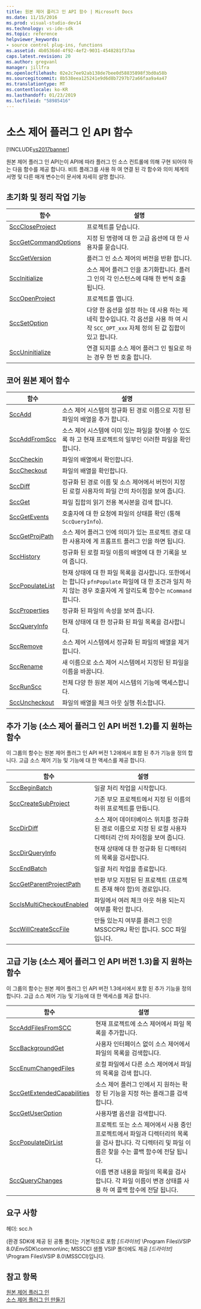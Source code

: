 ```yaml
---
title: 원본 제어 플러그 인 API 함수 | Microsoft Docs
ms.date: 11/15/2016
ms.prod: visual-studio-dev14
ms.technology: vs-ide-sdk
ms.topic: reference
helpviewer_keywords:
- source control plug-ins, functions
ms.assetid: 4b0536dd-4f92-4ef2-9031-4548281f37aa
caps.latest.revision: 20
ms.author: gregvanl
manager: jillfra
ms.openlocfilehash: 02e2c7ee92ab138de7bee0d58835898f3bd0a58b
ms.sourcegitcommit: 8b538eea125241e9d6d8b7297b72a66faa9a4a47
ms.translationtype: MT
ms.contentlocale: ko-KR
ms.lasthandoff: 01/23/2019
ms.locfileid: "58985416"
---
```

# <a name="source-control-plug-in-api-functions"></a>소스 제어 플러그 인 API 함수
[!INCLUDE[vs2017banner](../includes/vs2017banner.md)]

원본 제어 플러그 인 API는이 API에 따라 플러그 인 소스 컨트롤에 의해 구현 되어야 하는 다음 함수를 제공 합니다. 비트 플래그를 사용 하 여 연결 된 각 함수와 의미 체계의 서명 및 다른 매개 변수는이 문서에 자세히 설명 합니다.  
  
## <a name="initialization-and-housekeeping-functions"></a>초기화 및 정리 작업 기능  
  
|함수|설명|  
|--------------|-----------------|  
|[SccCloseProject](../extensibility/scccloseproject-function.md)|프로젝트를 닫습니다.|  
|[SccGetCommandOptions](../extensibility/sccgetcommandoptions-function.md)|지정 된 명령에 대 한 고급 옵션에 대 한 사용자를 묻습니다.|  
|[SccGetVersion](../extensibility/sccgetversion-function.md)|플러그 인 소스 제어의 버전을 반환 합니다.|  
|[SccInitialize](../extensibility/sccinitialize-function.md)|소스 제어 플러그 인을 초기화합니다. 플러그 인의 각 인스턴스에 대해 한 번씩 호출 됩니다.|  
|[SccOpenProject](../extensibility/sccopenproject-function.md)|프로젝트를 엽니다.|  
|[SccSetOption](../extensibility/sccsetoption-function.md)|다양 한 옵션을 설정 하는 데 사용 하는 제네릭 함수입니다. 각 옵션을 사용 하 여 시작 `SCC_OPT_xxx` 자체 정의 된 값 집합이 있고 합니다.|  
|[SccUninitialize](../extensibility/sccuninitialize-function.md)|연결 되지를 소스 제어 플러그 인 필요로 하는 경우 한 번 호출 합니다.|  
  
## <a name="core-source-control-functions"></a>코어 원본 제어 함수  
  
|함수|설명|  
|--------------|-----------------|  
|[SccAdd](../extensibility/sccadd-function.md)|소스 제어 시스템의 정규화 된 경로 이름으로 지정 된 파일의 배열을 추가 합니다.|  
|[SccAddFromScc](../extensibility/sccaddfromscc-function.md)|소스 제어 시스템에 이미 있는 파일을 찾아볼 수 있도록 하 고 현재 프로젝트의 일부인 이러한 파일을 확인 합니다.|  
|[SccCheckin](../extensibility/scccheckin-function.md)|파일의 배열에서 확인합니다.|  
|[SccCheckout](../extensibility/scccheckout-function.md)|파일의 배열을 확인합니다.|  
|[SccDiff](../extensibility/sccdiff-function.md)|정규화 된 경로 이름 및 소스 제어에서 버전이 지정 된 로컬 사용자의 파일 간의 차이점을 보여 줍니다.|  
|[SccGet](../extensibility/sccget-function.md)|파일 집합의 읽기 전용 복사본을 검색 합니다.|  
|[SccGetEvents](../extensibility/sccgetevents-function.md)|호출자에 대 한 요청에 파일의 상태를 확인 (통해 `SccQueryInfo`).|  
|[SccGetProjPath](../extensibility/sccgetprojpath-function.md)|소스 제어 플러그 인에 의미가 있는 프로젝트 경로 대 한 사용자에 게 프롬프트 플러그 인을 하면 됩니다.|  
|[SccHistory](../extensibility/scchistory-function.md)|정규화 된 로컬 파일 이름의 배열에 대 한 기록을 보여 줍니다.|  
|[SccPopulateList](../extensibility/sccpopulatelist-function.md)|현재 상태에 대 한 파일 목록을 검사합니다. 또한에서는 합니다 `pfnPopulate` 파일에 대 한 조건과 일치 하지 않는 경우 호출자에 게 알리도록 함수는 `nCommand`합니다.|  
|[SccProperties](../extensibility/sccproperties-function.md)|정규화 된 파일의 속성을 보여 줍니다.|  
|[SccQueryInfo](../extensibility/sccqueryinfo-function.md)|현재 상태에 대 한 정규화 된 파일 목록을 검사합니다.|  
|[SccRemove](../extensibility/sccremove-function.md)|소스 제어 시스템에서 정규화 된 파일의 배열을 제거합니다.|  
|[SccRename](../extensibility/sccrename-function.md)|새 이름으로 소스 제어 시스템에서 지정된 된 파일을 이름을 바꿉니다.|  
|[SccRunScc](../extensibility/sccrunscc-function.md)|전체 다양 한 원본 제어 시스템의 기능에 액세스합니다.|  
|[SccUncheckout](../extensibility/sccuncheckout-function.md)|파일의 배열을 체크 아웃 실행 취소합니다.|  
  
## <a name="functions-that-support-additional-capability-version-12-of-the-source-control-plug-in-api"></a>추가 기능 (소스 제어 플러그 인 API 버전 1.2)를 지 원하는 함수  
 이 그룹의 함수는 원본 제어 플러그 인 API 버전 1.2에에서 포함 된 추가 기능을 정의 합니다. 고급 소스 제어 기능 및 기능에 대 한 액세스를 제공 합니다.  
  
|함수|설명|  
|--------------|-----------------|  
|[SccBeginBatch](../extensibility/sccbeginbatch-function.md)|일괄 처리 작업을 시작합니다.|  
|[SccCreateSubProject](../extensibility/scccreatesubproject-function.md)|기존 부모 프로젝트에서 지정 된 이름의 하위 프로젝트를 만듭니다.|  
|[SccDirDiff](../extensibility/sccdirdiff-function.md)|소스 제어 데이터베이스 위치를 정규화 된 경로 이름으로 지정 된 로컬 사용자 디렉터리 간의 차이점을 보여 줍니다.|  
|[SccDirQueryInfo](../extensibility/sccdirqueryinfo-function.md)|현재 상태에 대 한 정규화 된 디렉터리의 목록을 검사합니다.|  
|[SccEndBatch](../extensibility/sccendbatch-function.md)|일괄 처리 작업을 종료합니다.|  
|[SccGetParentProjectPath](../extensibility/sccgetparentprojectpath-function.md)|반환 부모 지정된 된 프로젝트 (프로젝트 존재 해야 함)의 경로입니다.|  
|[SccIsMultiCheckoutEnabled](../extensibility/sccismulticheckoutenabled-function.md)|파일에서 여러 체크 아웃 허용 되는지 여부를 확인 합니다.|  
|[SccWillCreateSccFile](../extensibility/sccwillcreatesccfile-function.md)|만들 있는지 여부를 플러그 인은 MSSCCPRJ 확인 합니다. SCC 파일입니다.|  
  
## <a name="functions-that-support-advanced-capability-version-13-of-the-source-control-plug-in-api"></a>고급 기능 (소스 제어 플러그 인 API 버전 1.3)을 지 원하는 함수  
 이 그룹의 함수는 원본 제어 플러그 인 API 버전 1.3에서에서 포함 된 추가 기능을 정의 합니다. 고급 소스 제어 기능 및 기능에 대 한 액세스를 제공 합니다.  
  
|함수|설명|  
|--------------|-----------------|  
|[SccAddFilesFromSCC](../extensibility/sccaddfilesfromscc-function.md)|현재 프로젝트에 소스 제어에서 파일 목록을 추가합니다.|  
|[SccBackgroundGet](../extensibility/sccbackgroundget-function.md)|사용자 인터페이스 없이 소스 제어에서 파일의 목록을 검색합니다.|  
|[SccEnumChangedFiles](../extensibility/sccenumchangedfiles-function.md)|로컬 파일에서 다른 소스 제어에서 파일의 목록을 검색 합니다.|  
|[SccGetExtendedCapabilities](../extensibility/sccgetextendedcapabilities-function.md)|소스 제어 플러그 인에서 지 원하는 확장 된 기능을 지정 하는 플래그를 검색 합니다.|  
|[SccGetUserOption](../extensibility/sccgetuseroption-function.md)|사용자별 옵션을 검색합니다.|  
|[SccPopulateDirList](../extensibility/sccpopulatedirlist-function.md)|프로젝트 또는 소스 제어에서 사용 중인 프로젝트에서 파일과 디렉터리의 목록을 검사 합니다. 각 디렉터리 및 파일 이름은 찾을 수는 콜백 함수에 전달 됩니다.|  
|[SccQueryChanges](../extensibility/sccquerychanges-function.md)|이름 변경 내용을 파일의 목록을 검사 합니다. 각 파일 이름이 변경 상태를 사용 하 여 콜백 함수에 전달 됩니다.|  
  
## <a name="requirements"></a>요구 사항  
 헤더: scc.h  
  
 (환경 SDK에 제공 된 공통 폴더는 기본적으로 포함 *[드라이브]* \Program Files\VSIP 8.0\EnvSDK\common\inc; MSSCCI 샘플 VSIP 폴더에도 제공 *[드라이브]* \Program Files\VSIP 8.0\MSSCCI)입니다.  
  
## <a name="see-also"></a>참고 항목  
 [원본 제어 플러그 인](../extensibility/source-control-plug-ins.md)   
 [소스 제어 플러그 인 만들기](../extensibility/internals/creating-a-source-control-plug-in.md)
